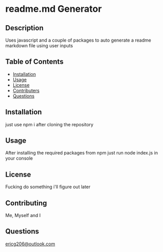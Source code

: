 # readme.md Generator
    
## Description

Uses javascript and a couple of packages to auto generate a readme markdown file using user inputs

## Table of Contents

* [Installation](#installation)
* [Usage](#usage)
* [License](#license)
* [Contributers](#contributers)
* [Questions](#questions)
        

## Installation

just use npm i after cloning the repository

## Usage

After installing the required packages from npm just run node index.js in your console

## License

Fucking do something i'll figure out later

## Contributing

Me, Myself and I

## Questions

ericg206@outlook.com
